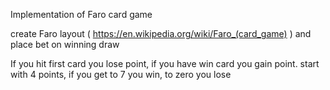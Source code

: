 Implementation of Faro card game

create Faro layout ( https://en.wikipedia.org/wiki/Faro_(card_game) ) and place bet on winning draw

If you hit first card you lose point, if you have win card you gain point.  start with 4 points, if you get to 7 you win, to zero you lose
